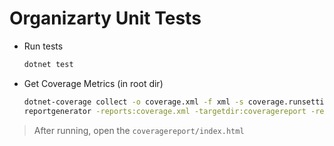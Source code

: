 # Organizarty Unit Tests

- Run tests
    ```sh
    dotnet test
    ```

- Get Coverage Metrics (in root dir)
    ```sh
    dotnet-coverage collect -o coverage.xml -f xml -s coverage.runsettings dotnet test
    reportgenerator -reports:coverage.xml -targetdir:coveragereport -reporttypes:Html
    ```

> After running, open the `coveragereport/index.html`
